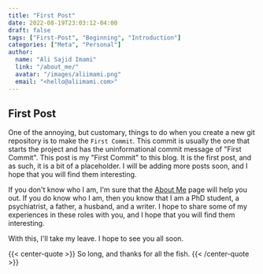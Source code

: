 ```yaml
---
title: "First Post"
date: 2022-08-19T23:03:12-04:00
draft: false
tags: ["First-Post", "Beginning", "Introduction"]
categories: ["Meta", "Personal"]
author:
  name: "Ali Sajid Imami"
  link: "/about_me/"
  avatar: "/images/aliimami.png"
  email: "<hello@aliimami.com>"
---
```


## First Post

One of the annoying, but customary, things to do when you create a new git repository is to make the `First Commit`. This commit is usually the one that starts the project and has the uninformational commit message of "First Commit". This post is my "First Commit" to this blog. It is the first post, and as such, it is a bit of a placeholder. I will be adding more posts soon, and I hope that you will find them interesting.

If you don't know who I am, I'm sure that the [About Me](/about) page will help you out. If you do know who I am, then you know that I am a PhD student, a psychiatrist, a father, a husband, and a writer. I hope to share some of my experiences in these roles with you, and I hope that you will find them interesting.

With this, I'll take my leave. I hope to see you all soon.

{{< center-quote >}}
So long, and thanks for all the fish.
{{< /center-quote >}}
